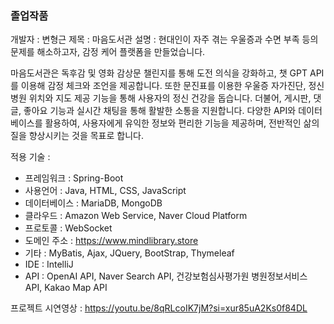 ### 졸업작품

개발자 : 변형근
제목 : 마음도서관
설명 : 현대인이 자주 겪는 우울증과 수면 부족 등의 문제를 해소하고자, 감정 케어 플랫폼을 만들었습니다.

마음도서관은 독후감 및 영화 감상문 챌린지를 통해 도전 의식을 강화하고, 챗 GPT API를 이용해 감정 체크와 조언을 제공합니다.
또한 문진표를 이용한 우울증 자가진단, 정신병원 위치와 지도 제공 기능을 통해 사용자의 정신 건강을 돕습니다.
더불어, 게시판, 댓글, 좋아요 기능과 실시간 채팅을 통해 활발한 소통을 지원합니다.
다양한 API와 데이터베이스를 활용하여, 사용자에게 유익한 정보와 편리한 기능을 제공하며, 전반적인 삶의 질을 향상시키는 것을 목표로 합니다.

적용 기술 :
- 프레임워크 : Spring-Boot
- 사용언어 : Java, HTML, CSS, JavaScript
- 데이터베이스 : MariaDB, MongoDB
- 클라우드 : Amazon Web Service, Naver Cloud Platform
- 프로토콜 : WebSocket
- 도메인 주소 : https://www.mindlibrary.store
- 기타 : MyBatis, Ajax, JQuery, BootStrap, Thymeleaf
- IDE : IntelliJ
- API : OpenAI API, Naver Search API, 건강보험심사평가원 병원정보서비스 API, Kakao Map API

프로젝트 시연영상 : https://youtu.be/8qRLcoIK7jM?si=xur85uA2Ks0f84DL
